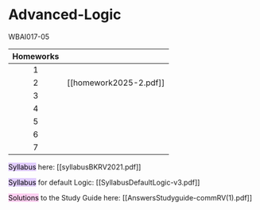 # Advanced-Logic
WBAI017-05

| Homeworks |                        |
| :-------: | ---------------------- |
|     1     |                        |
|     2     | [[homework2025-2.pdf]] |
|     3     |                        |
|     4     |                        |
|     5     |                        |
|     6     |                        |
|     7     |                        |

<mark style="background: #D2B3FFA6;">Syllabus</mark> here: [[syllabusBKRV2021.pdf]]

<mark style="background: #D2B3FFA6;">Syllabus</mark> for default Logic: [[SyllabusDefaultLogic-v3.pdf]]

<mark style="background: #FFB8EBA6;">Solutions</mark> to the Study Guide here: [[AnswersStudyguide-commRV(1).pdf]]
